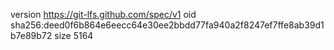 version https://git-lfs.github.com/spec/v1
oid sha256:deed0f6b864e6eecc64e30ee2bbdd77fa940a2f8247ef7ffe8ab39d1b7e89b72
size 5164
